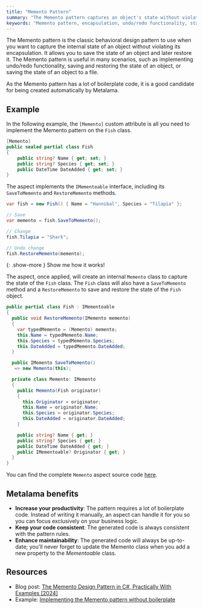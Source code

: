 ```yaml
---
title: "Memento Pattern"
summary: "The Memento pattern captures an object's state without violating encapsulation, useful for undo/redo functionality and state restoration. It can be automatically implemented using Metalama."
keywords: "Memento pattern, encapsulation, undo/redo functionality, state restoration, Metalama, boilerplate code, design patterns"
---
```


The Memento pattern is the classic behavioral design pattern to use when you want to capture the internal state of an
object without violating its encapsulation. It allows you to save the state of an object and later restore it. The
Memento pattern is useful in many scenarios, such as implementing undo/redo functionality, saving and restoring the
state of an object, or saving the state of an object to a file.

As the Memento pattern has a lot of boilerplate code, it is a good candidate for being created automatically by
Metalama.

## Example

In the following example, the `[Memento]` custom attribute is all you need to implement the Memento pattern on the
`Fish` class.

```cs
[Memento]
public sealed partial class Fish
{
    public string? Name { get; set; }
    public string? Species { get; set; }
    public DateTime DateAdded { get; set; }
}
```

The aspect implements the `IMementoable` interface, including its `SaveToMemento` and `RestoreMemento` methods.

```cs
var fish = new Fish() { Name = "Hannibal", Species = "Tilapia" };

// Save
var memento = fish.SaveToMemento();

// Change
fish.Tilapia = "Shark";

// Undo change
fish.RestoreMemento(memento);
```

{: .show-more }
Show me how it works!

The aspect, once applied, will create an internal `Memento` class to capture the state of the `Fish` class. The `Fish`
class will also have a `SaveToMemento` method and a `RestoreMemento` to save and restore the state of the `Fish` object.

```cs
public partial class Fish : IMementoable
{
  public void RestoreMemento(IMemento memento)
  {
    var typedMemento = (Memento) memento;
    this.Name = typedMemento.Name;
    this.Species = typedMemento.Species;
    this.DateAdded = typedMemento.DateAdded;
  }

  public IMemento SaveToMemento()
   => new Memento(this);

  private class Memento: IMemento
  {
    public Memento(Fish originator)
    {
      this.Originator = originator;
      this.Name = originator.Name;
      this.Species = originator.Species;
      this.DateAdded = originator.DateAdded;
    }

    public string? Name { get; }
    public string? Species { get; }
    public DateTime DateAdded { get; }
    public IMementoable? Originator { get; }
  }
}
```

You can find the complete `Memento` aspect source
code [here](https://doc.postsharp.net/metalama/preview/examples/memento/memento-1#complete-aspect).

## Metalama benefits

* **Increase your productivity**: The pattern requires a lot of boilerplate code. Instead of writing it manually, an
  aspect can handle it for you so you can focus exclusively on your business logic.
* **Keep your code consistent**: The generated code is always consistent with the pattern rules.
* **Enhance maintainability**: The generated code will always be up-to-date; you'll never forget to update the Memento
  class when you add a new property to the *Mementoable* class.

## Resources

* Blog post: [The Memento Design Pattern in C#, Practically With Examples [2024]](https://blog.postsharp.net/memento)
* Example: [Implementing the Memento pattern without boilerplate](https://doc.postsharp.net/metalama/examples/memento)

